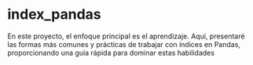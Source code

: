 # index_pandas
En este proyecto, el enfoque principal es el aprendizaje. Aquí, presentaré las formas más comunes y prácticas de trabajar con índices en Pandas, proporcionando una guía rápida para dominar estas habilidades
